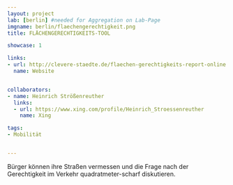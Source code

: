 ```yaml
---
layout: project
lab: [berlin] #needed for Aggregation on Lab-Page
imgname: berlin/flaechengerechtigkeit.png
title: FLÄCHENGERECHTIGKEITS-TOOL

showcase: 1

links:
- url: http://clevere-staedte.de/flaechen-gerechtigkeits-report-online
  name: Website


collaborators:
- name: Heinrich Strößenreuther
  links:
  - url: https://www.xing.com/profile/Heinrich_Stroessenreuther
    name: Xing

tags:
- Mobilität


---
```


Bürger können ihre Straßen vermessen und die Frage nach der Gerechtigkeit im Verkehr quadratmeter-scharf diskutieren.
